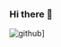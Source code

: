 ### Hi there 👋


![github](https://img.shields.io/badge/GitHub-000000?style=for-the-badge&logo=GitHub&logoColor=white)]


<!--
**sakshikathote09011998/sakshikathote09011998** is a ✨ _special_ ✨ repository because its `README.md` (this file) appears on your GitHub profile.

Here are some ideas to get you started:

- 🔭 I’m currently working on ...
- 🌱 I’m currently learning ...
- 👯 I’m looking to collaborate on ...
- 🤔 I’m looking for help with ...
- 💬 Ask me about ...
- 📫 How to reach me: ...
- 😄 Pronouns: ...
- ⚡ Fun fact: ...
-->
